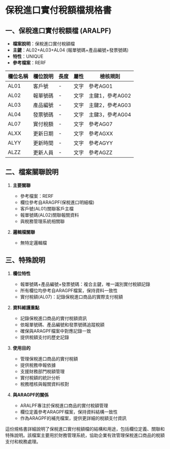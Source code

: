 # 保稅進口實付稅額檔規格書

## 一、保稅進口實付稅額檔 (ARALPF)
- **檔案說明**：保稅進口實付稅額檔
- **主鍵**：AL02+AL03+AL04 (報單號碼+產品編號+發票號碼)
- **特性**：UNIQUE
- **參考檔案**：RERF

| 欄位名稱 | 欄位說明 | 長度 | 屬性 | 檢核規則 |
|---------|---------|------|------|----------|
| AL01 | 客戶號 | - | 文字 | 參考AG01 |
| AL02 | 報單號碼 | - | 文字 | 主鍵1，參考AG02 |
| AL03 | 產品編號 | - | 文字 | 主鍵2，參考AG03 |
| AL04 | 發票號碼 | - | 文字 | 主鍵3，參考AG04 |
| AL07 | 實付稅額 | - | 文字 | 參考AG07 |
| ALXX | 更新日期 | - | 文字 | 參考AGXX |
| ALYY | 更新時間 | - | 文字 | 參考AGYY |
| ALZZ | 更新人員 | - | 文字 | 參考AGZZ |

## 二、檔案關聯說明

1. **主要關聯**
   - 參考檔案：RERF
   - 欄位參考自ARAGPF(保稅進口明細檔)
   - 客戶號(AL01)關聯客戶主檔
   - 報單號碼(AL02)關聯報關資料
   - 與稅務管理系統相關聯

2. **邏輯檔關聯**
   - 無特定邏輯檔

## 三、特殊說明

1. **欄位特性**
   - 報單號碼+產品編號+發票號碼：複合主鍵，唯一識別實付稅額記錄
   - 所有欄位均參考自ARAGPF檔案，保持資料一致性
   - 實付稅額(AL07)：記錄保稅進口商品的實際支付稅額

2. **資料維護重點**
   - 記錄保稅進口商品的實付稅額資訊
   - 依報單號碼、產品編號和發票號碼追蹤稅額
   - 確保與ARAGPF檔案中對應記錄一致
   - 提供稅額支付的歷史記錄

3. **使用目的**
   - 管理保稅進口商品的實付稅額
   - 提供稅務申報依據
   - 支援財務部門稅額管理
   - 實付稅額的統計分析
   - 稅務稽核與報關資料核對

4. **與ARAGPF的關係**
   - ARALPF專注於保稅進口商品的實付稅額管理
   - 欄位定義參考ARAGPF檔案，保持資料結構一致性
   - 作為ARAGPF的補充檔案，提供更詳細的稅額支付資訊

這份規格書詳細說明了保稅進口實付稅額檔的結構和用途，包括欄位定義、關聯和特殊說明。該檔案主要用於財務管理系統，協助企業有效管理保稅進口商品的稅額支付和稅務處理。 